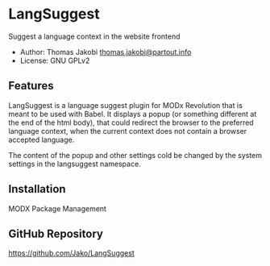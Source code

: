 # LangSuggest

Suggest a language context in the website frontend

- Author: Thomas Jakobi <thomas.jakobi@partout.info>
- License: GNU GPLv2

## Features

LangSuggest is a language suggest plugin for MODx Revolution that is meant to be
used with Babel. It displays a popup (or something different at the end of the
html body), that could redirect the browser to the preferred language context,
when the current context does not contain a browser accepted language.

The content of the popup and other settings cold be changed by the system settings
in the langsuggest namespace.

## Installation

MODX Package Management

## GitHub Repository

https://github.com/Jako/LangSuggest
